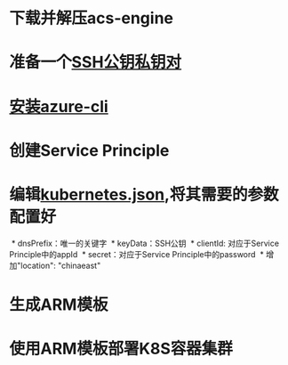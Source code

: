 # 下载并解压acs-engine
# 准备一个[SSH公钥私钥对](https://github.com/Azure/acs-engine/blob/master/docs/ssh.md#ssh-key-generation)
# [安装azure-cli](https://docs.microsoft.com/en-us/cli/azure/install-azure-cli?view=azure-cli-latest)
# 创建Service Principle
# 编辑[kubernetes.json](https://raw.githubusercontent.com/Azure/acs-engine/master/examples/kubernetes.json),将其需要的参数配置好
  * dnsPrefix：唯一的关键字
  * keyData：SSH公钥
  * clientId: 对应于Service Principle中的appId
  * secret：对应于Service Principle中的password
  * 增加"location": "chinaeast"
# 生成ARM模板
  
# 使用ARM模板部署K8S容器集群


